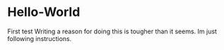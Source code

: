 # Hello-World
First test 
Writing a reason for doing this is tougher than it seems. Im just following instructions. 
